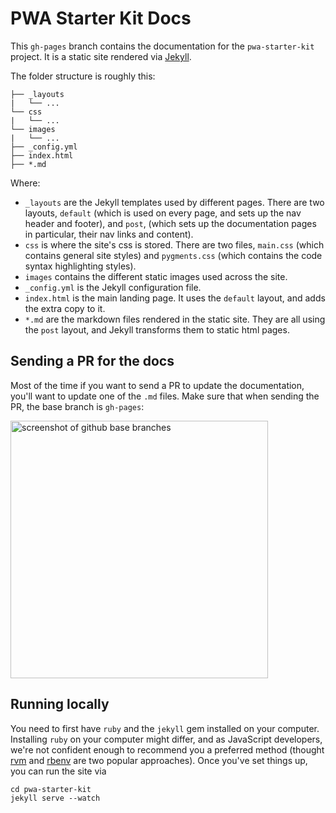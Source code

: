 # PWA Starter Kit Docs

This `gh-pages` branch contains the documentation for the `pwa-starter-kit` project.
It is a static site rendered via [Jekyll](https://jekyllrb.com/).

The folder structure is roughly this:
```
├── _layouts
|   └── ...
└── css
|   └── ...
└── images
|   └── ...
├── _config.yml
├── index.html
├── *.md
```

Where:
- `_layouts` are the Jekyll templates used by different pages. There are two layouts,
`default` (which is used on every page, and sets up the nav header and footer), and `post`, (which sets up the documentation pages in particular, their nav links and content).
- `css` is where the site's css is stored. There are two files, `main.css` (which
  contains general site styles) and `pygments.css` (which contains the code syntax
  highlighting styles).
- `images` contains the different static images used across the site.
- `_config.yml` is the Jekyll configuration file.
- `index.html` is the main landing page. It uses the `default` layout, and adds
the extra copy to it.
- `*.md` are the markdown files rendered in the static site. They are all using the `post` layout, and Jekyll transforms them to static html pages.

## Sending a PR for the docs
Most of the time if you want to send a PR to update the documentation, you'll want to update one of the `.md` files.
Make sure that when sending the PR, the base branch is `gh-pages`:

<img width="412" alt="screenshot of github base branches" src="https://user-images.githubusercontent.com/1369170/41371519-716b430a-6eff-11e8-8bc6-8e3789bb7079.png">

## Running locally  
You need to first have `ruby` and the `jekyll` gem installed on your computer. Installing `ruby` on your computer might differ,
and as JavaScript developers, we're not confident enough to recommend you a preferred method (thought [rvm](https://rvm.io/) and [rbenv](https://github.com/rbenv/rbenv) are two popular approaches). Once you've set things up, you can run the
site via

```
cd pwa-starter-kit
jekyll serve --watch
```
